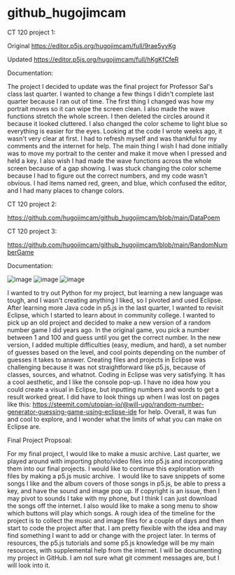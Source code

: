 # github_hugojimcam

CT 120 project 1:

Original https://editor.p5js.org/hugojimcam/full/9rae5yyKg

Updated https://editor.p5js.org/hugojimcam/full/hKgKfCfeR

Documentation:

The project I decided to update was the final project for Professor Sal's class last quarter. I wanted to change a few things I didn't complete last quarter because I ran out of time. The first thing I changed was how my portrait moves so it can wipe the screen clean. I also made the wave functions stretch the whole screen. I then deleted the circles around it because it looked cluttered. I also changed the color scheme to light blue so everything is easier for the eyes. Looking at the code I wrote weeks ago, it wasn't very clear at first. I had to refresh myself and was thankful for my comments and the internet for help. The main thing I wish I had done initially was to move my portrait to the center and make it move when I pressed and held a key. I also wish I had made the wave functions across the whole screen because of a gap showing. I was stuck changing the color scheme because I had to figure out the correct numbers, and my code wasn't obvious. I had items named red, green, and blue, which confused the editor, and I had many places to change colors. 

CT 120 project 2: 

https://github.com/hugojimcam/github_hugojimcam/blob/main/DataPoem

CT 120 project 3: 

https://github.com/hugojimcam/github_hugojimcam/blob/main/RandomNumberGame

Documentation: 

![image](https://github.com/user-attachments/assets/dd7fb5a0-38a7-4f43-9947-f9dab3196a0f)
![image](https://github.com/user-attachments/assets/4b460ef2-14e1-41ff-abb7-1ec7a6f4da81)
![image](https://github.com/user-attachments/assets/fa500548-8cd1-42a1-9a9c-26280a18d482)

I wanted to try out Python for my project, but learning a new language was tough, and I wasn't creating anything I liked, so I pivoted and used Eclipse. After learning more Java code in p5.js in the last quarter, I wanted to revisit Eclipse, which I started to learn about in community college. I wanted to pick up an old project and decided to make a new version of a random number game I did years ago. In the original game, you pick a number between 1 and 100 and guess until you get the correct number. In the new version, I added multiple difficulties (easy, medium, and hard), a set number of guesses based on the level, and cool points depending on the number of guesses it takes to answer. Creating files and projects in Eclipse was challenging because it was not straightforward like p5.js, because of classes, sources, and whatnot. Coding in Eclipse was very satisfying. It has a cool aesthetic, and I like the console pop-up. I have no idea how you could create a visual in Eclipse, but inputting numbers and words to get a result worked great. I did have to look things up when I was lost on pages like this: https://steemit.com/utopian-io/@will-ugo/random-number-generator-guessing-game-using-eclipse-ide for help. Overall, it was fun and cool to explore, and I wonder what the limits of what you can make on Eclipse are. 

Final Project Propsoal: 

For my final project, I would like to make a music archive. Last quarter, we played around with importing photo/video files into p5.js and incorporating them into our final projects. I would like to continue this exploration with files by making a p5.js music archive.  I would like to save snippets of some songs I like and the album covers of those songs in p5.js, be able to press a key, and have the sound and image pop up. If copyright is an issue, then I may pivot to sounds I take with my phone, but I think I can just download the songs off the internet. I also would like to make a song menu to show which buttons will play which songs. A rough idea of the timeline for the project is to collect the music and image files for a couple of days and then start to code the project after that. I am pretty flexible with the idea and may find something I want to add or change with the project later. In terms of resources, the p5.js tutorials and some p5.js knowledge will be my main resources, with supplemental help from the internet. I will be documenting my project in GitHub. I am not sure what git comment messages are, but I will look into it.
 

